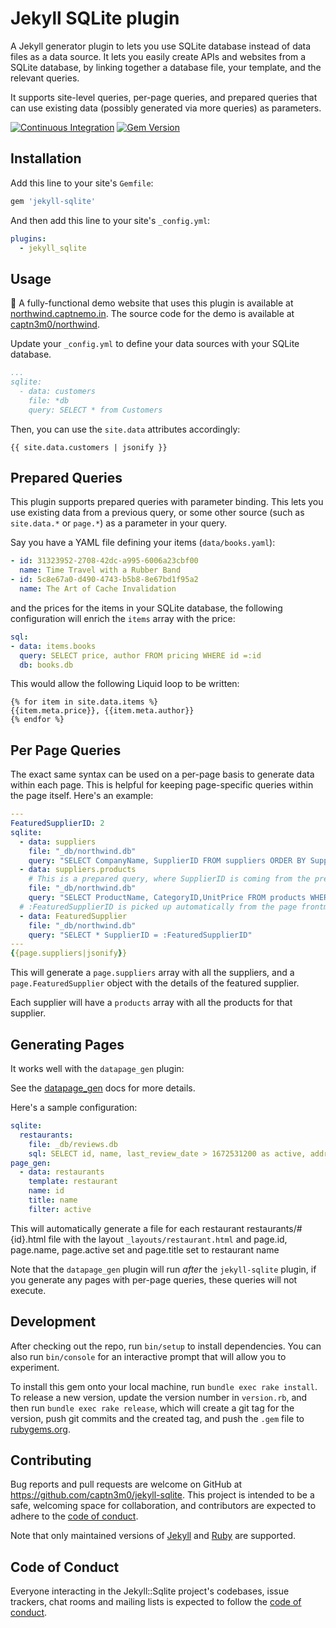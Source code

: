 # Jekyll SQLite plugin

A Jekyll generator plugin to lets you use SQLite database instead of data files as a data source. It lets you easily create APIs and websites from a SQLite database, by linking together a database file, your template, and the relevant queries.

It supports site-level queries, per-page queries, and prepared queries that can
use existing data (possibly generated via more queries) as parameters.

[![Continuous Integration](https://github.com/captn3m0/jekyll-sqlite/actions/workflows/main.yml/badge.svg)](https://github.com/captn3m0/jekyll-sqlite/actions/workflows/main.yml) [![Gem Version](https://badge.fury.io/rb/jekyll-sqlite.svg)](https://badge.fury.io/rb/jekyll-sqlite)

## Installation

Add this line to your site's `Gemfile`:

```ruby
gem 'jekyll-sqlite'
```

And then add this line to your site's `_config.yml`:

```yml
plugins:
  - jekyll_sqlite
```

## Usage

🏁 A fully-functional demo website that uses this plugin is available at
[northwind.captnemo.in](https://northwind.captnemo.in). The source code for
the demo is available at [captn3m0/northwind](https://github.com/captn3m0/northwind).

Update your `_config.yml` to define your data sources with your SQLite database.

```yml
...
sqlite:
  - data: customers
    file: *db
    query: SELECT * from Customers
```

Then, you can use the `site.data` attributes accordingly:

```liquid
{{ site.data.customers | jsonify }}
```

## Prepared Queries

This plugin supports prepared queries with parameter binding. This lets you
use existing data from a previous query, or some other source (such as
`site.data.*` or `page.*`) as a parameter in your query.

Say you have a YAML file defining your items (`data/books.yaml`):

```yaml
- id: 31323952-2708-42dc-a995-6006a23cbf00
  name: Time Travel with a Rubber Band
- id: 5c8e67a0-d490-4743-b5b8-8e67bd1f95a2
  name: The Art of Cache Invalidation
```
and the prices for the items in your SQLite database, the following configuration will enrich the `items` array with the price:

```yaml
sql:
- data: items.books
  query: SELECT price, author FROM pricing WHERE id =:id
  db: books.db
```
This would allow the following Liquid loop to be written:

```liquid
{% for item in site.data.items %}
{{item.meta.price}}, {{item.meta.author}}
{% endfor %}
```

## Per Page Queries

The exact same syntax can be used on a per-page basis to generate data within
each page. This is helpful for keeping page-specific queries within the page
itself. Here's an example:

```yaml
---
FeaturedSupplierID: 2
sqlite:
  - data: suppliers
    file: "_db/northwind.db"
    query: "SELECT CompanyName, SupplierID FROM suppliers ORDER BY SupplierID"
  - data: suppliers.products
    # This is a prepared query, where SupplierID is coming from the previous query.
    file: "_db/northwind.db"
    query: "SELECT ProductName, CategoryID,UnitPrice FROM products WHERE SupplierID = :SupplierID"
  # :FeaturedSupplierID is picked up automatically from the page frontmatter.
  - data: FeaturedSupplier
    file: "_db/northwind.db"
    query: "SELECT * SupplierID = :FeaturedSupplierID"
---
{{page.suppliers|jsonify}}
```

This will generate a `page.suppliers` array with all the suppliers, and a `page.FeaturedSupplier` object with the details of the featured supplier.

Each supplier will have a `products` array with all the products for that supplier.

## Generating Pages

It works well with the `datapage_gen` plugin:

See the [datapage_gen](https://github.com/avillafiorita/jekyll-datapage_gen) docs for more details.

Here's a sample configuration:

```yaml
sqlite:
  restaurants:
    file: _db/reviews.db
    sql: SELECT id, name, last_review_date > 1672531200 as active, address FROM restaurants;
page_gen:
  - data: restaurants
    template: restaurant
    name: id
    title: name
    filter: active
```

This will automatically generate a file for each restaurant
restaurants/#{id}.html file with the layout `_layouts/restaurant.html` and page.id, page.name, page.active set and page.title set to restaurant name

Note that the `datapage_gen` plugin will run _after_ the `jekyll-sqlite` plugin,
if you generate any pages with per-page queries, these queries will not execute.

## Development

After checking out the repo, run `bin/setup` to install dependencies. You can also run `bin/console` for an interactive prompt that will allow you to experiment.

To install this gem onto your local machine, run `bundle exec rake install`. To release a new version, update the version number in `version.rb`, and then run `bundle exec rake release`, which will create a git tag for the version, push git commits and the created tag, and push the `.gem` file to [rubygems.org](https://rubygems.org).

## Contributing

Bug reports and pull requests are welcome on GitHub at https://github.com/captn3m0/jekyll-sqlite. This project is intended to be a safe, welcoming space for collaboration, and contributors are expected to adhere to the [code of conduct](https://github.com/captn3m0/jekyll-sqlite/blob/main/CODE_OF_CONDUCT.md).

Note that only maintained versions of [Jekyll](https://endoflife.date/jekyll) and
[Ruby](https://endoflife.date/ruby) are supported.

## Code of Conduct

Everyone interacting in the Jekyll::Sqlite project's codebases, issue trackers, chat rooms and mailing lists is expected to follow the [code of conduct](https://github.com/captn3m0/jekyll-sqlite/blob/main/CODE_OF_CONDUCT.md).
